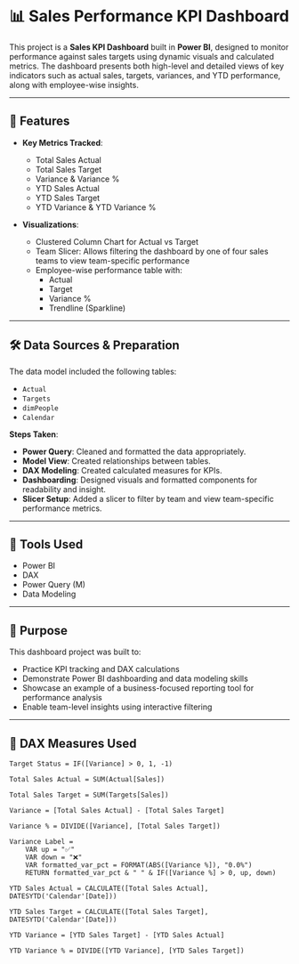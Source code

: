 # 📊 Sales Performance KPI Dashboard

This project is a **Sales KPI Dashboard** built in **Power BI**, designed to monitor performance against sales targets using dynamic visuals and calculated metrics. The dashboard presents both high-level and detailed views of key indicators such as actual sales, targets, variances, and YTD performance, along with employee-wise insights.

---

## 🚀 Features

- **Key Metrics Tracked**:
  - Total Sales Actual
  - Total Sales Target
  - Variance & Variance %
  - YTD Sales Actual
  - YTD Sales Target
  - YTD Variance & YTD Variance %

- **Visualizations**:
  - Clustered Column Chart for Actual vs Target
  - Team Slicer: Allows filtering the dashboard by one of four sales teams to view team-specific performance
  - Employee-wise performance table with:
    - Actual
    - Target
    - Variance %
    - Trendline (Sparkline)

---

## 🛠️ Data Sources & Preparation

The data model included the following tables:

- `Actual`
- `Targets`
- `dimPeople`
- `Calendar`

**Steps Taken**:

- **Power Query**: Cleaned and formatted the data appropriately.
- **Model View**: Created relationships between tables.
- **DAX Modeling**: Created calculated measures for KPIs.
- **Dashboarding**: Designed visuals and formatted components for readability and insight.
- **Slicer Setup**: Added a slicer to filter by team and view team-specific performance metrics.

---

## 📎 Tools Used

- Power BI  
- DAX  
- Power Query (M)  
- Data Modeling

---

## 📌 Purpose

This dashboard project was built to:

- Practice KPI tracking and DAX calculations  
- Demonstrate Power BI dashboarding and data modeling skills  
- Showcase an example of a business-focused reporting tool for performance analysis  
- Enable team-level insights using interactive filtering


---

## 🧮 DAX Measures Used

```DAX
Target Status = IF([Variance] > 0, 1, -1)

Total Sales Actual = SUM(Actual[Sales])

Total Sales Target = SUM(Targets[Sales])

Variance = [Total Sales Actual] - [Total Sales Target]

Variance % = DIVIDE([Variance], [Total Sales Target])

Variance Label = 
    VAR up = "✅"
    VAR down = "❌"
    VAR formatted_var_pct = FORMAT(ABS([Variance %]), "0.0%")
    RETURN formatted_var_pct & " " & IF([Variance %] > 0, up, down)

YTD Sales Actual = CALCULATE([Total Sales Actual], DATESYTD('Calendar'[Date]))

YTD Sales Target = CALCULATE([Total Sales Target], DATESYTD('Calendar'[Date]))

YTD Variance = [YTD Sales Target] - [YTD Sales Actual]

YTD Variance % = DIVIDE([YTD Variance], [YTD Sales Target])



